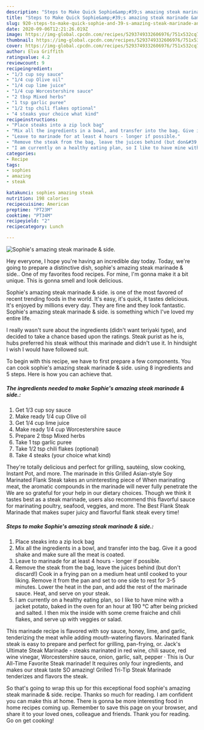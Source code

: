 ```yaml
---
description: "Steps to Make Quick Sophie&amp;#39;s amazing steak marinade &amp;amp; side."
title: "Steps to Make Quick Sophie&amp;#39;s amazing steak marinade &amp;amp; side."
slug: 920-steps-to-make-quick-sophie-and-39-s-amazing-steak-marinade-and-amp-side
date: 2020-09-06T12:21:26.019Z
image: https://img-global.cpcdn.com/recipes/5293749332606976/751x532cq70/sophies-amazing-steak-marinade-side-recipe-main-photo.jpg
thumbnail: https://img-global.cpcdn.com/recipes/5293749332606976/751x532cq70/sophies-amazing-steak-marinade-side-recipe-main-photo.jpg
cover: https://img-global.cpcdn.com/recipes/5293749332606976/751x532cq70/sophies-amazing-steak-marinade-side-recipe-main-photo.jpg
author: Elva Griffith
ratingvalue: 4.2
reviewcount: 9
recipeingredient:
- "1/3 cup soy sauce"
- "1/4 cup Olive oil"
- "1/4 cup lime juice"
- "1/4 cup Worcestershire sauce"
- "2 tbsp Mixed herbs"
- "1 tsp garlic puree"
- "1/2 tsp chili flakes optional"
- "4 steaks your choice what kind"
recipeinstructions:
- "Place steaks into a zip lock bag"
- "Mix all the ingredients in a bowl, and transfer into the bag. Give it a good shake and make sure all the meat is coated."
- "Leave to marinade for at least 4 hours - longer if possible."
- "Remove the steak from the bag, leave the juices behind (but don&#39;t discard!) Cook in a frying pan on a medium heat until cooked to your liking. Remove it from the pan and set to one side to rest for 3-5 minutes. Lower the heat in the pan, and add the rest of the marinade sauce. Heat, and serve on your steak."
- "I am currently on a healthy eating plan, so I like to have mine with a jacket potato, baked in the oven for an hour at 190 °C after being pricked and salted. I then mix the inside with some creme fraiche and chili flakes, and serve up with veggies or salad."
categories:
- Recipe
tags:
- sophies
- amazing
- steak

katakunci: sophies amazing steak 
nutrition: 198 calories
recipecuisine: American
preptime: "PT23M"
cooktime: "PT34M"
recipeyield: "2"
recipecategory: Lunch

---
```



![Sophie&#39;s amazing steak marinade &amp; side.](https://img-global.cpcdn.com/recipes/5293749332606976/751x532cq70/sophies-amazing-steak-marinade-side-recipe-main-photo.jpg)

Hey everyone, I hope you're having an incredible day today. Today, we're going to prepare a distinctive dish, sophie&#39;s amazing steak marinade &amp; side.. One of my favorites food recipes. For mine, I'm gonna make it a bit unique. This is gonna smell and look delicious.

Sophie&#39;s amazing steak marinade &amp; side. is one of the most favored of recent trending foods in the world. It's easy, it's quick, it tastes delicious. It's enjoyed by millions every day. They are fine and they look fantastic. Sophie&#39;s amazing steak marinade &amp; side. is something which I've loved my entire life.

I really wasn&#39;t sure about the ingredients (didn&#39;t want teriyaki type), and decided to take a chance based upon the ratings. Steak purist as he is, hubs preferred his steak without this marinade and didn&#39;t use it. In hindsight I wish I would have followed suit.


To begin with this recipe, we have to first prepare a few components. You can cook sophie&#39;s amazing steak marinade &amp; side. using 8 ingredients and 5 steps. Here is how you can achieve that.

<!--inarticleads1-->

##### The ingredients needed to make Sophie&#39;s amazing steak marinade &amp; side.:

1. Get 1/3 cup soy sauce
1. Make ready 1/4 cup Olive oil
1. Get 1/4 cup lime juice
1. Make ready 1/4 cup Worcestershire sauce
1. Prepare 2 tbsp Mixed herbs
1. Take 1 tsp garlic puree
1. Take 1/2 tsp chili flakes (optional)
1. Take 4 steaks (your choice what kind)


They&#39;re totally delicious and perfect for grilling, sautéing, slow cooking, Instant Pot, and more. The marinade in this Grilled Asian-style Soy Marinated Flank Steak takes an uninteresting piece of When marinating meat, the aromatic compounds in the marinade will never fully penetrate the We are so grateful for your help in our dietary choices. Though we think it tastes best as a steak marinade, users also recommend this flavorful sauce for marinating poultry, seafood, veggies, and more. The Best Flank Steak Marinade that makes super juicy and flavorful flank steak every time! 

<!--inarticleads2-->

##### Steps to make Sophie&#39;s amazing steak marinade &amp; side.:

1. Place steaks into a zip lock bag
1. Mix all the ingredients in a bowl, and transfer into the bag. Give it a good shake and make sure all the meat is coated.
1. Leave to marinade for at least 4 hours - longer if possible.
1. Remove the steak from the bag, leave the juices behind (but don&#39;t discard!) Cook in a frying pan on a medium heat until cooked to your liking. Remove it from the pan and set to one side to rest for 3-5 minutes. Lower the heat in the pan, and add the rest of the marinade sauce. Heat, and serve on your steak.
1. I am currently on a healthy eating plan, so I like to have mine with a jacket potato, baked in the oven for an hour at 190 °C after being pricked and salted. I then mix the inside with some creme fraiche and chili flakes, and serve up with veggies or salad.


This marinade recipe is flavored with soy sauce, honey, lime, and garlic, tenderizing the meat while adding mouth-watering flavors. Marinated flank steak is easy to prepare and perfect for grilling, pan-frying, or. Jack&#39;s Ultimate Steak Marinade - steaks marinated in red wine, chili sauce, red wine vinegar, Worcestershire sauce, onion, garlic, salt, pepper · This is Our All-Time Favorite Steak marinade! It requires only four ingredients, and makes our steak taste SO amazing! Grilled Tri-Tip Steak Marinade tenderizes and flavors the steak. 

So that's going to wrap this up for this exceptional food sophie&#39;s amazing steak marinade &amp; side. recipe. Thanks so much for reading. I am confident you can make this at home. There is gonna be more interesting food in home recipes coming up. Remember to save this page on your browser, and share it to your loved ones, colleague and friends. Thank you for reading. Go on get cooking!
